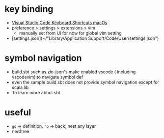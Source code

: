 # key binding
* [Visual Studio Code Keyboard Shortcuts macOs](https://code.visualstudio.com/shortcuts/keyboard-shortcuts-macos.pdf)
* preference > settings > extensions > vim 
    - manually set from UI for now for global vim setting 
* [settings.json](~/"Library/Application Support/Code/User/settings.json")
# symbol navigation 
- build.sbt such as zio-json's make enabled vscode ( including vscodevim) to navigate symbol def
- even the sample build.sbt does not provide symbol navigation except for scala lib
- To learn more about sbt

# useful 
- `gd` -> definition; `^o` -> back; nest any layer
- nerdtree  

